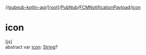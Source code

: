 //[pubnub-kotlin-api](../../../../index.md)/[[root]](../../index.md)/[PubNub](../index.md)/[FCMNotificationPayload](index.md)/[icon](icon.md)

# icon

[js]\
abstract var [icon](icon.md): [String](https://kotlinlang.org/api/latest/jvm/stdlib/kotlin/-string/index.html)?
